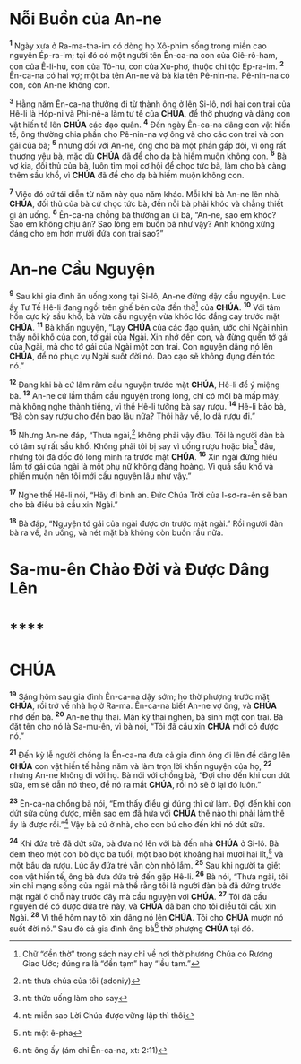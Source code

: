 # Nỗi Buồn của An-ne

<sup><b>1</b></sup> Ngày xưa ở Ra-ma-tha-im có dòng họ Xô-phim sống trong miền cao nguyên Ép-ra-im; tại đó có một người tên Ên-ca-na con của Giê-rô-ham, con của Ê-li-hu, con của Tô-hu, con của Xu-phơ, thuộc chi tộc Ép-ra-im. <sup><b>2</b></sup> Ên-ca-na có hai vợ; một bà tên An-ne và bà kia tên Pê-nin-na. Pê-nin-na có con, còn An-ne không con.

<sup><b>3</b></sup> Hằng năm Ên-ca-na thường đi từ thành ông ở lên Si-lô, nơi hai con trai của Hê-li là Hóp-ni và Phi-nê-a làm tư tế của **CHÚA**, để thờ phượng và dâng con vật hiến tế lên **CHÚA** các đạo quân. <sup><b>4</b></sup> Đến ngày Ên-ca-na dâng con vật hiến tế, ông thường chia phần cho Pê-nin-na vợ ông và cho các con trai và con gái của bà; <sup><b>5</b></sup> nhưng đối với An-ne, ông cho bà một phần gấp đôi, vì ông rất thương yêu bà, mặc dù **CHÚA** đã để cho dạ bà hiếm muộn không con. <sup><b>6</b></sup> Bà vợ kia, đối thủ của bà, luôn tìm mọi cơ hội để chọc tức bà, làm cho bà càng thêm sầu khổ, vì **CHÚA** đã để cho dạ bà hiếm muộn không con.

<sup><b>7</b></sup> Việc đó cứ tái diễn từ năm này qua năm khác. Mỗi khi bà An-ne lên nhà **CHÚA**, đối thủ của bà cứ chọc tức bà, đến nỗi bà phải khóc và chẳng thiết gì ăn uống. <sup><b>8</b></sup> Ên-ca-na chồng bà thường an ủi bà, “An-ne, sao em khóc? Sao em không chịu ăn? Sao lòng em buồn bã như vậy? Anh không xứng đáng cho em hơn mười đứa con trai sao?”

# An-ne Cầu Nguyện

<sup><b>9</b></sup> Sau khi gia đình ăn uống xong tại Si-lô, An-ne đứng dậy cầu nguyện. Lúc ấy Tư Tế Hê-li đang ngồi trên ghế bên cửa đền thờ[^1-c82d93c6-2893-4625-9035-c353723bce3e] của **CHÚA**. <sup><b>10</b></sup> Với tâm hồn cực kỳ sầu khổ, bà vừa cầu nguyện vừa khóc lóc đắng cay trước mặt **CHÚA**. <sup><b>11</b></sup> Bà khấn nguyện, “Lạy **CHÚA** của các đạo quân, ước chi Ngài nhìn thấy nỗi khổ của con, tớ gái của Ngài. Xin nhớ đến con, và đừng quên tớ gái của Ngài, mà cho tớ gái của Ngài một con trai. Con nguyện dâng nó lên **CHÚA**, để nó phục vụ Ngài suốt đời nó. Dao cạo sẽ không đụng đến tóc nó.”

<sup><b>12</b></sup> Đang khi bà cứ lâm râm cầu nguyện trước mặt **CHÚA**, Hê-li để ý miệng bà. <sup><b>13</b></sup> An-ne cứ lầm thầm cầu nguyện trong lòng, chỉ có môi bà mấp máy, mà không nghe thành tiếng, vì thế Hê-li tưởng bà say rượu. <sup><b>14</b></sup> Hê-li bảo bà, “Bà còn say rượu cho đến bao lâu nữa? Thôi hãy về, lo dã rượu đi.”

<sup><b>15</b></sup> Nhưng An-ne đáp, “Thưa ngài,[^2-c82d93c6-2893-4625-9035-c353723bce3e] không phải vậy đâu. Tôi là người đàn bà có tâm sự rất sầu khổ. Không phải tôi bị say vì uống rượu hoặc bia[^3-c82d93c6-2893-4625-9035-c353723bce3e] đâu, nhưng tôi đã dốc đổ lòng mình ra trước mặt **CHÚA**. <sup><b>16</b></sup> Xin ngài đừng hiểu lầm tớ gái của ngài là một phụ nữ không đàng hoàng. Vì quá sầu khổ và phiền muộn nên tôi mới cầu nguyện lâu như vậy.”

<sup><b>17</b></sup> Nghe thế Hê-li nói, “Hãy đi bình an. Đức Chúa Trời của I-sơ-ra-ên sẽ ban cho bà điều bà cầu xin Ngài.”

<sup><b>18</b></sup> Bà đáp, “Nguyện tớ gái của ngài được ơn trước mặt ngài.” Rồi người đàn bà ra về, ăn uống, và nét mặt bà không còn buồn rầu nữa.

# Sa-mu-ên Chào Đời và Được Dâng Lên

# \*\*\*\*

# CHÚA

<sup><b>19</b></sup> Sáng hôm sau gia đình Ên-ca-na dậy sớm; họ thờ phượng trước mặt **CHÚA**, rồi trở về nhà họ ở Ra-ma. Ên-ca-na biết An-ne vợ ông, và **CHÚA** nhớ đến bà. <sup><b>20</b></sup> An-ne thụ thai. Mãn kỳ thai nghén, bà sinh một con trai. Bà đặt tên cho nó là Sa-mu-ên, vì bà nói, “Tôi đã cầu xin **CHÚA** mới có được nó.”

<sup><b>21</b></sup> Đến kỳ lễ người chồng là Ên-ca-na đưa cả gia đình ông đi lên để dâng lên **CHÚA** con vật hiến tế hằng năm và làm trọn lời khấn nguyện của họ, <sup><b>22</b></sup> nhưng An-ne không đi với họ. Bà nói với chồng bà, “Đợi cho đến khi con dứt sữa, em sẽ dẫn nó theo, để nó ra mắt **CHÚA**, rồi nó sẽ ở lại đó luôn.”

<sup><b>23</b></sup> Ên-ca-na chồng bà nói, “Em thấy điều gì đúng thì cứ làm. Đợi đến khi con dứt sữa cũng được, miễn sao em đã hứa với **CHÚA** thế nào thì phải làm thế ấy là được rồi.”[^4-c82d93c6-2893-4625-9035-c353723bce3e] Vậy bà cứ ở nhà, cho con bú cho đến khi nó dứt sữa.

<sup><b>24</b></sup> Khi đứa trẻ đã dứt sữa, bà đưa nó lên với bà đến nhà **CHÚA** ở Si-lô. Bà đem theo một con bò đực ba tuổi, một bao bột khoảng hai mươi hai lít,[^5-c82d93c6-2893-4625-9035-c353723bce3e] và một bầu da rượu. Lúc ấy đứa trẻ vẫn còn nhỏ lắm. <sup><b>25</b></sup> Sau khi người ta giết con vật hiến tế, ông bà đưa đứa trẻ đến gặp Hê-li. <sup><b>26</b></sup> Bà nói, “Thưa ngài, tôi xin chỉ mạng sống của ngài mà thề rằng tôi là người đàn bà đã đứng trước mặt ngài ở chỗ này trước đây mà cầu nguyện với **CHÚA**. <sup><b>27</b></sup> Tôi đã cầu nguyện để có được đứa trẻ này, và **CHÚA** đã ban cho tôi điều tôi cầu xin Ngài. <sup><b>28</b></sup> Vì thế hôm nay tôi xin dâng nó lên **CHÚA**. Tôi cho **CHÚA** mượn nó suốt đời nó.” Sau đó cả gia đình ông bà[^6-c82d93c6-2893-4625-9035-c353723bce3e] thờ phượng **CHÚA** tại đó.

[^1-c82d93c6-2893-4625-9035-c353723bce3e]: Chữ “đền thờ” trong sách này chỉ về nơi thờ phương Chúa có Rương Giao Ước; đúng ra là “đền tạm” hay “lều tạm.”

[^2-c82d93c6-2893-4625-9035-c353723bce3e]: nt: thưa chúa của tôi (adoniy)

[^3-c82d93c6-2893-4625-9035-c353723bce3e]: nt: thức uống làm cho say

[^4-c82d93c6-2893-4625-9035-c353723bce3e]: nt: miễn sao Lời Chúa được vững lập thì thôi

[^5-c82d93c6-2893-4625-9035-c353723bce3e]: nt: một ê-pha

[^6-c82d93c6-2893-4625-9035-c353723bce3e]: nt: ông ấy (ám chỉ Ên-ca-na, xt: 2:11)
